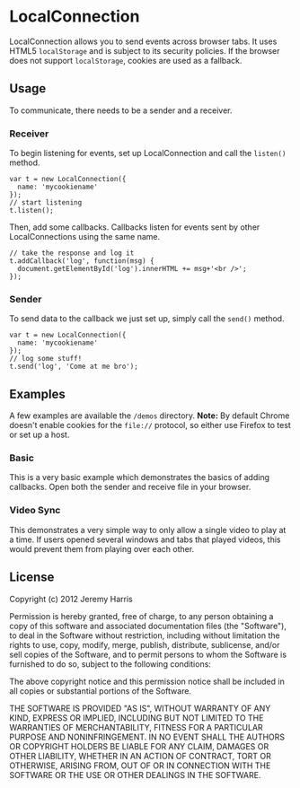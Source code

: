 # LocalConnection

LocalConnection allows you to send events across browser tabs. It uses
HTML5 `localStorage` and is subject to its security policies. If the browser
does not support `localStorage`, cookies are used as a fallback.

## Usage

To communicate, there needs to be a sender and a receiver.

### Receiver

To begin listening for events, set up LocalConnection and call the
`listen()` method.

    var t = new LocalConnection({
      name: 'mycookiename'
    });
    // start listening
    t.listen();

Then, add some callbacks. Callbacks listen for events sent by other
LocalConnections using the same name.

    // take the response and log it
    t.addCallback('log', function(msg) {
      document.getElementById('log').innerHTML += msg+'<br />';
    });

### Sender

To send data to the callback we just set up, simply call the `send()`
method.

    var t = new LocalConnection({
      name: 'mycookiename'
    });
    // log some stuff!
    t.send('log', 'Come at me bro');

## Examples

A few examples are available the `/demos` directory. **Note:** By default Chrome
doesn't enable cookies for the `file://` protocol, so either use Firefox to
test or set up a host.

### Basic

This is a very basic example which demonstrates the basics of adding
callbacks. Open both the sender and receive file in your browser.

### Video Sync

This demonstrates a very simple way to only allow a single video to play
at a time. If users opened several windows and tabs that played videos,
this would prevent them from playing over each other.

## License

Copyright (c) 2012 Jeremy Harris

Permission is hereby granted, free of charge, to any person obtaining a copy of this software and associated documentation files (the "Software"), to deal in the Software without restriction, including without limitation the rights to use, copy, modify, merge, publish, distribute, sublicense, and/or sell copies of the Software, and to permit persons to whom the Software is furnished to do so, subject to the following conditions:

The above copyright notice and this permission notice shall be included in all copies or substantial portions of the Software.

THE SOFTWARE IS PROVIDED "AS IS", WITHOUT WARRANTY OF ANY KIND, EXPRESS OR IMPLIED, INCLUDING BUT NOT LIMITED TO THE WARRANTIES OF MERCHANTABILITY, FITNESS FOR A PARTICULAR PURPOSE AND NONINFRINGEMENT. IN NO EVENT SHALL THE AUTHORS OR COPYRIGHT HOLDERS BE LIABLE FOR ANY CLAIM, DAMAGES OR OTHER LIABILITY, WHETHER IN AN ACTION OF CONTRACT, TORT OR OTHERWISE, ARISING FROM, OUT OF OR IN CONNECTION WITH THE SOFTWARE OR THE USE OR OTHER DEALINGS IN THE SOFTWARE.


